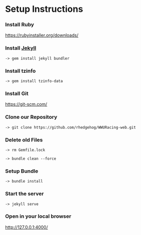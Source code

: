 # Setup Instructions

### Install Ruby

https://rubyinstaller.org/downloads/

### Install [Jekyll](https://jekyllrb.com/docs/installation/)

`-> gem install jekyll bundler`

### Install tzinfo

`-> gem install tzinfo-data`

### Install Git

https://git-scm.com/

### Clone our Repository
`-> git clone https://github.com/rhedgehog/WWURacing-web.git`

### Delete old Files

`-> rm Gemfile.lock`

`-> bundle clean --force`

### Setup Bundle

`-> bundle install`

### Start the server

`-> jekyll serve`

### Open in your local browser

http://127.0.0.1:4000/
